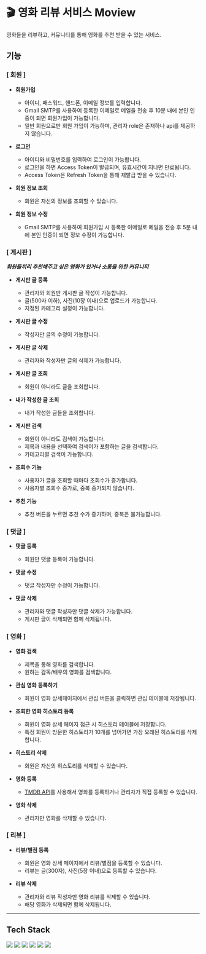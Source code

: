# 🎬 영화 리뷰 서비스  Moview
영화들을 리뷰하고, 커뮤니티를 통해 영화를 추천 받을 수 있는 서비스.

## 기능

### [ 회원 ]
- **회원가입**
  - 아이디, 패스워드, 핸드폰, 이메일 정보를 입력합니다.
  - Gmail SMTP를 사용하여 등록한 이메일로 메일을 전송 후 10분 내에 본인 인증이 되면 회원가입이 가능합니다.
  - 일반 회원으로만 회원 가입이 가능하며, 관리자 role은 존재하나 api를 제공하지 않습니다.
  
- **로그인**
  - 아이디와 비밀번호를 입력하여 로그인이 가능합니다.
  - 로그인을 하면 Access Token이 발급되며, 유효시간이 지나면 만료됩니다.
  - Access Token은 Refresh Token을 통해 재발급 받을 수 있습니다.

- **회원 정보 조회**
  - 회원은 자신의 정보를 조회할 수 있습니다.
  
- **회원 정보 수정**
  - Gmail SMTP를 사용하여 회원가입 시 등록한 이메일로 메일을 전송 후 5분 내에 본인 인증이 되면 정보 수정이 가능합니다.

### [ 게시판 ]
***회원들끼리 추천해주고 싶은 영화가 있거나 소통을 위한 커뮤니티***

- **게시판 글 등록**
  - 관리자와 회원만 게시판 글 작성이 가능합니다.
  - 글(500자 이하), 사진(10장 이내)으로 업로드가 가능합니다.
  - 지정된 카테고리 설정이 가능합니다.

- **게시판 글 수정**
  - 작성자만 글의 수정이 가능합니다.

- **게시판 글 삭제**
  - 관리자와 작성자만 글의 삭제가 가능합니다.

- **게시판 글 조회**
  - 회원이 아니라도 글을 조회합니다.

- **내가 작성한 글 조회**
  - 내가 작성한 글들을 조회합니다.

- **게시판 검색**
  - 회원이 아니라도 검색이 가능합니다.
  - 제목과 내용을 선택하여 검색어가 포함하는 글을 검색합니다.
  - 카테고리별 검색이 가능합니다.   

- **조회수 기능**
  - 사용자가 글을 조회할 때마다 조회수가 증가합니다.
  - 사용자별 조회수 증가로, 중복 증가되지 않습니다.

- **추천 기능**
  - 추천 버튼을 누르면 추천 수가 증가하며, 중복은 불가능합니다.
 

### [ 댓글 ]
- **댓글 등록**
  - 회원만 댓글 등록이 가능합니다. 

- **댓글 수정**
  - 댓글 작성자만 수정이 가능합니다.

- **댓글 삭제**
  - 관리자와 댓글 작성자만 댓글 삭제가 가능합니다.
  - 게시판 글이 삭제되면 함께 삭제됩니다. 


### [ 영화 ]
- **영화 검색**
  - 제목을 통해 영화를 검색합니다.
  - 원하는 감독/배우의 영화를 검색합니다.

- **관심 영화 등록하기**
  - 회원이 영화 상세페이지에서 관심 버튼을 클릭하면 관심 테이블에 저장됩니다.

- **조회한 영화 히스토리 등록**
  - 회원이 영화 상세 페이지 접근 시 히스토리 테이블에 저장합니다.
  - 특정 회원이 방문한 히스토리가 10개를 넘어가면 가장 오래된 히스토리를 삭제합니다.

- **히스토리 삭제**
  - 회원은 자신의 히스토리를 삭제할 수 있습니다.

- **영화 등록**
  - [TMDB API](https://developer.themoviedb.org/reference/search-movie)를 사용해서 영화를 등록하거나 관리자가 직접 등록할 수 있습니다.

- **영화 삭제**
  - 관리자만 영화를 삭제할 수 있습니다.
 
### [ 리뷰 ]
- **리뷰/별점 등록**
  - 회원은 영화 상세 페이지에서 리뷰/별점을 등록할 수 있습니다.
  - 리뷰는 글(300자), 사진(5장 이내)으로 등록할 수 있습니다.  

- **리뷰 삭제**
  - 관리자와 리뷰 작성자만 영화 리뷰를 삭제할 수 있습니다.
  - 해당 영화가 삭제되면 함께 삭제됩니다.

---
## Tech Stack
<div align=left> 
<img src="https://img.shields.io/badge/IntelliJ IDEA-000000?style=flat&logo=IntelliJ IDEA&logoColor=white"/> 
<img src="https://img.shields.io/badge/Git-F05032?style=flat&logo=Git&logoColor=white"/> 
<img src="https://img.shields.io/badge/MySQL-4479A1?style=flat&logo=MySQL&logoColor=white"/> 
<img src="https://img.shields.io/badge/Spring-6DB33F?style=flat&logo=Spring&logoColor=white"/>
<img src="https://img.shields.io/badge/Spring Security-6DB33F?style=flat&logo=Spring Security&logoColor=white"/>
<img src="https://img.shields.io/badge/Redis-DC382D?style=flat&logo=Redis&logoColor=white"/>

</div>
